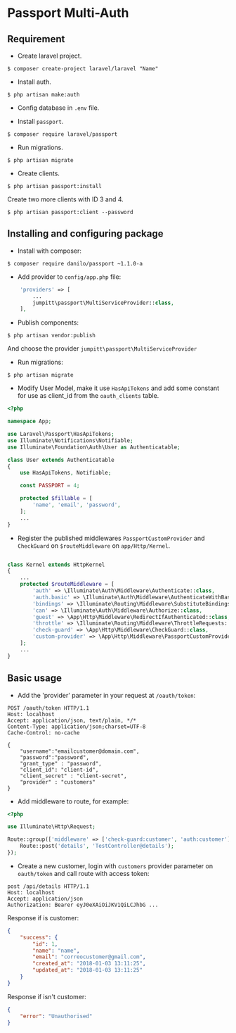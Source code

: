 # Passport Multi-Auth


## Requirement


- Create laravel project.

```console
$ composer create-project laravel/laravel "Name"

```


- Install auth.

```console
$ php artisan make:auth
```


- Config database in `.env` file.


- Install `passport`.

```console
$ composer require laravel/passport
```


- Run migrations.

```console
$ php artisan migrate
```


- Create clients.

```console
$ php artisan passport:install
```

Create two more clients with ID 3 and 4.

```console
$ php artisan passport:client --password
```


## Installing and configuring package


- Install with composer:

```console
$ composer require danilo/passport ~1.1.0-a
```


- Add provider to `config/app.php` file:

```php
    'providers' => [
        ...
        jumpitt\passport\MultiServiceProvider::class,
    ],
```


- Publish components:

```console
$ php artisan vendor:publish
```

And choose the provider `jumpitt\passport\MultiServiceProvider`


- Run migrations:

```console
$ php artisan migrate
```


- Modify User Model, make it use `HasApiTokens` and add some constant for use as client_id from the `oauth_clients` table.

```php
<?php

namespace App;

use Laravel\Passport\HasApiTokens;
use Illuminate\Notifications\Notifiable;
use Illuminate\Foundation\Auth\User as Authenticatable;

class User extends Authenticatable
{
    use HasApiTokens, Notifiable;

    const PASSPORT = 4;

    protected $fillable = [
        'name', 'email', 'password',
    ];
    ...
}
```


- Register the published middlewares `PassportCustomProvider` and `CheckGuard` on `$routeMiddleware` on `app/Http/Kernel`.

```php

class Kernel extends HttpKernel
{
    ...
    protected $routeMiddleware = [
        'auth' => \Illuminate\Auth\Middleware\Authenticate::class,
        'auth.basic' => \Illuminate\Auth\Middleware\AuthenticateWithBasicAuth::class,
        'bindings' => \Illuminate\Routing\Middleware\SubstituteBindings::class,
        'can' => \Illuminate\Auth\Middleware\Authorize::class,
        'guest' => \App\Http\Middleware\RedirectIfAuthenticated::class,
        'throttle' => \Illuminate\Routing\Middleware\ThrottleRequests::class,
        'check-guard' => \App\Http\Middleware\CheckGuard::class,
        'custom-provider' => \App\Http\Middleware\PassportCustomProvider::class,
    ];
    ...
}
```


## Basic usage


- Add the 'provider' parameter in your request at `/oauth/token`:

```
POST /oauth/token HTTP/1.1
Host: localhost
Accept: application/json, text/plain, */*
Content-Type: application/json;charset=UTF-8
Cache-Control: no-cache

{
    "username":"emailcustomer@domain.com",
    "password":"password",
    "grant_type" : "password",
    "client_id": "client-id",
    "client_secret" : "client-secret",
    "provider" : "customers"
}
```


- Add middleware to route, for example:

```php
<?php

use Illuminate\Http\Request;

Route::group(['middleware' => ['check-guard:customer', 'auth:customer']], function(){
    Route::post('details', 'TestController@details');
});
```


- Create a new customer, login with `customers` provider parameter on `oauth/token` and call route with access token:

```
post /api/details HTTP/1.1
Host: localhost
Accept: application/json
Authorization: Bearer eyJ0eXAiOiJKV1QiLCJhbG ...
```

Response if is customer:

```json
{
    "success": {
        "id": 1,
        "name": "name",
        "email": "correocustomer@gmail.com",
        "created_at": "2018-01-03 13:11:25",
        "updated_at": "2018-01-03 13:11:25"
    }
}
```

Response if isn't customer:

```json
{
    "error": "Unauthorised"
}
```